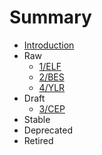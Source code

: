 # Summary

* [Introduction](README.md)
* Raw
    * [1/ELF](1/README.md)
    * [2/BES](2/README.md)
    * [4/YLR](4/README.md)
* Draft
    * [3/CEP](3/README.md)
* Stable
* Deprecated
* Retired
